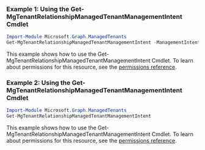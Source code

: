 ### Example 1: Using the Get-MgTenantRelationshipManagedTenantManagementIntent Cmdlet
```powershell
Import-Module Microsoft.Graph.ManagedTenants
Get-MgTenantRelationshipManagedTenantManagementIntent -ManagementIntentId $managementIntentId
```
This example shows how to use the Get-MgTenantRelationshipManagedTenantManagementIntent Cmdlet.
To learn about permissions for this resource, see the [permissions reference](/graph/permissions-reference).
### Example 2: Using the Get-MgTenantRelationshipManagedTenantManagementIntent Cmdlet
```powershell
Import-Module Microsoft.Graph.ManagedTenants
Get-MgTenantRelationshipManagedTenantManagementIntent
```
This example shows how to use the Get-MgTenantRelationshipManagedTenantManagementIntent Cmdlet.
To learn about permissions for this resource, see the [permissions reference](/graph/permissions-reference).
